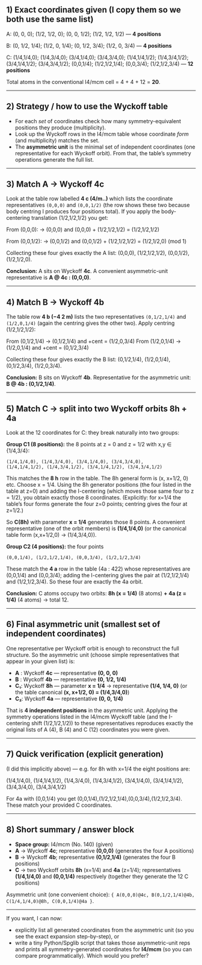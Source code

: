 ## 1) Exact coordinates given (I copy them so we both use the same list)

A:
(0, 0, 0); (1/2, 1/2, 0); (0, 0, 1/2); (1/2, 1/2, 1/2) — **4 positions**

B:
(0, 1/2, 1/4); (1/2, 0, 1/4); (0, 1/2, 3/4); (1/2, 0, 3/4) — **4 positions**

C:
(1/4,1/4,0); (1/4,3/4,0); (3/4,1/4,0); (3/4,3/4,0);
(1/4,1/4,1/2); (1/4,3/4,1/2); (3/4,1/4,1/2); (3/4,3/4,1/2);
(0,0,1/4); (1/2,1/2,1/4); (0,0,3/4); (1/2,1/2,3/4) — **12 positions**

Total atoms in the conventional I4/mcm cell = 4 + 4 + 12 = **20**.

---

## 2) Strategy / how to use the Wyckoff table

* For each *set* of coordinates check how many symmetry-equivalent positions they produce (multiplicity).
* Look up the Wyckoff rows in the I4/mcm table whose coordinate *form* (and multiplicity) matches the set.
* The **asymmetric unit** is the minimal set of independent coordinates (one representative for each Wyckoff orbit). From that, the table’s symmetry operations generate the full list.

---

## 3) Match A → **Wyckoff 4c**

Look at the table row labelled **4 c (4/m..)** which lists the coordinate representatives `(0,0,0)` and `(0,0,1/2)` (the row shows these two because body centring I produces four positions total). If you apply the body-centering translation (1/2,1/2,1/2) you get:

From (0,0,0):
→ (0,0,0) and (0,0,0) + (1/2,1/2,1/2) = (1/2,1/2,1/2)

From (0,0,1/2):
→ (0,0,1/2) and (0,0,1/2) + (1/2,1/2,1/2) = (1/2,1/2,0) (mod 1)

Collecting these four gives exactly the A list:
(0,0,0), (1/2,1/2,1/2), (0,0,1/2), (1/2,1/2,0).

**Conclusion:** A sits on Wyckoff **4c**. A convenient asymmetric-unit representative is **A @ 4c : (0,0,0)**.

---

## 4) Match B → **Wyckoff 4b**

The table row **4 b (−4 2 m)** lists the two representatives `(0,1/2,1/4)` and `(1/2,0,1/4)` (again the centring gives the other two). Apply centring (1/2,1/2,1/2):

From (0,1/2,1/4) → (0,1/2,1/4) and +cent = (1/2,0,3/4)
From (1/2,0,1/4) → (1/2,0,1/4) and +cent = (0,1/2,3/4)

Collecting these four gives exactly the B list:
(0,1/2,1/4), (1/2,0,1/4), (0,1/2,3/4), (1/2,0,3/4).

**Conclusion:** B sits on Wyckoff **4b**. Representative for the asymmetric unit: **B @ 4b : (0,1/2,1/4)**.

---

## 5) Match C → split into two Wyckoff orbits **8h + 4a**

Look at the 12 coordinates for C: they break naturally into two groups:

**Group C1 (8 positions):** the 8 points at z = 0 and z = 1/2 with x,y ∈ {1/4,3/4}:

```
(1/4,1/4,0), (1/4,3/4,0), (3/4,1/4,0), (3/4,3/4,0),
(1/4,1/4,1/2), (1/4,3/4,1/2), (3/4,1/4,1/2), (3/4,3/4,1/2)
```

This matches the **8 h** row in the table. The 8h general form is (x, x+1/2, 0) etc. Choose x = 1/4. Using the 8h generator positions (the four listed in the table at z=0) and adding the I-centering (which moves those same four to z = 1/2), you obtain exactly those 8 coordinates. (Explicitly: for x=1/4 the table’s four forms generate the four z=0 points; centring gives the four at z=1/2.)

So **C(8h)** with parameter **x = 1/4** generates those 8 points. A convenient representative (one of the orbit members) is **(1/4,1/4,0)** (or the canonical table form (x,x+1/2,0) → (1/4,3/4,0)).

**Group C2 (4 positions):** the four points

```
(0,0,1/4), (1/2,1/2,1/4), (0,0,3/4), (1/2,1/2,3/4)
```

These match the **4 a** row in the table (4a : 422) whose representatives are (0,0,1/4) and (0,0,3/4); adding the I-centering gives the pair at (1/2,1/2,1/4) and (1/2,1/2,3/4). So these four are exactly the 4a orbit.

**Conclusion:** C atoms occupy two orbits: **8h (x = 1/4)** (8 atoms) **+ 4a (z = 1/4)** (4 atoms) → total 12.

---

## 6) Final asymmetric unit (smallest set of independent coordinates)

One representative per Wyckoff orbit is enough to reconstruct the full structure. So the asymmetric unit (choose simple representatives that appear in your given list) is:

* **A** : Wyckoff **4c** — representative **(0, 0, 0)**
* **B** : Wyckoff **4b** — representative **(0, 1/2, 1/4)**
* **C₁**: Wyckoff **8h** — parameter **x = 1/4** → representative **(1/4, 1/4, 0)** (or the table canonical **(x, x+1/2, 0) = (1/4,3/4,0)**)
* **C₂**: Wyckoff **4a** — representative **(0, 0, 1/4)**

That is **4 independent positions** in the asymmetric unit. Applying the symmetry operations listed in the I4/mcm Wyckoff table (and the I-centering shift (1/2,1/2,1/2)) to these representatives reproduces exactly the original lists of A (4), B (4) and C (12) coordinates you were given.

---

## 7) Quick verification (explicit generation)

(I did this implicitly above) — e.g. for 8h with x=1/4 the eight positions are:

(1/4,1/4,0), (1/4,1/4,1/2), (1/4,3/4,0), (1/4,3/4,1/2), (3/4,1/4,0), (3/4,1/4,1/2), (3/4,3/4,0), (3/4,3/4,1/2)

For 4a with (0,0,1/4) you get (0,0,1/4),(1/2,1/2,1/4),(0,0,3/4),(1/2,1/2,3/4). These match your provided C coordinates.

---

## 8) Short summary / answer block

* **Space group:** I4/mcm (No. 140) (given)
* **A** → Wyckoff **4c**; representative **(0,0,0)** (generates the four A positions)
* **B** → Wyckoff **4b**; representative **(0,1/2,1/4)** (generates the four B positions)
* **C** → two Wyckoff orbits **8h** (x=1/4) and **4a** (z=1/4); representatives **(1/4,1/4,0)** and **(0,0,1/4)** respectively (together they generate the 12 C positions)

Asymmetric unit (one convenient choice): `{ A(0,0,0)@4c, B(0,1/2,1/4)@4b, C(1/4,1/4,0)@8h, C(0,0,1/4)@4a }`.

---

If you want, I can now:

* explicitly list all generated coordinates from the asymmetric unit (so you see the exact expansion step-by-step), or
* write a tiny Python/Spglib script that takes those asymmetric-unit reps and prints all symmetry-generated coordinates for **I4/mcm** (so you can compare programmatically). Which would you prefer?
